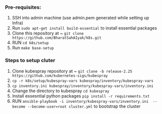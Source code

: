 ### Pre-requisites:

1. SSH into admin machine (use admin.pem generated while setting up Infra)
2. Run `sudo apt-get install build-essential` to install essential packages
3. Clone this repository at ~ `git clone https://github.com/BharatSahAIyak/k8s.git`
4. RUN `cd k8s/setup`
5. Run `make base-setup`        

### Steps to setup cluter

1. Clone kubespray repository at ~ `git clone -b release-2.25 https://github.com/kubernetes-sigs/kubespray`
3. `cp -r k8s/setup/kubespray-vars kubespray/inventory/kubespray-vars`
4. `cp inventory.ini kubespray/inventory/kubespray-vars/inventory.ini` 
5. Change the directory to kubespray `cd kubespray`
6. Install essesntial python packages `pip install -r requirements.txt`
7. RUN `ansible-playbook -i inventory/kubespray-vars/inventory.ini  --become --become-user=root cluster.yml` to bootstrap the cluster
